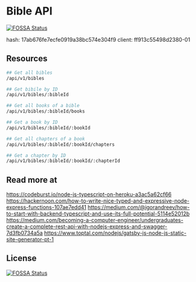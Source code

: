 # Bible API
[![FOSSA Status](https://app.fossa.io/api/projects/git%2Bgithub.com%2Fhiperative%2Fonlinebible-api.svg?type=shield)](https://app.fossa.io/projects/git%2Bgithub.com%2Fhiperative%2Fonlinebible-api?ref=badge_shield)


hash: 17ab676fe7ecfe0919a38bc574e304f9
client: ff913c55498d2380-01

## Resources

```bash
## Get all bibles
/api/v1/bibles

## Get bibile by ID
/api/v1/bibles/:bibleId

## Get all books of a bible
/api/v1/bibles/:bibleId/books

## Get a book by ID
/api/v1/bibles/:bibleId/:bookId

## Get all chapters of a book
/api/v1/bibles/:bibleId/:bookId/chapters

## Get a chapter by ID
/api/v1/bibles/:bibleId/:bookId/:chapterId
```
## Read more at
https://codeburst.io/node-js-typescript-on-heroku-a3ac5a62cf66
https://hackernoon.com/how-to-write-nice-typed-and-expressive-node-express-functions-107ae7edd41
https://medium.com/@igorandreev/how-to-start-with-backend-typescript-and-use-its-full-potential-5114e52012b
https://medium.com/becoming-a-computer-engineer/undergraduates-create-a-complete-rest-api-with-nodejs-express-and-swagger-7d3fb0734a5a
https://www.toptal.com/nodejs/gatsby-js-node-js-static-site-generator-pt-1


## License
[![FOSSA Status](https://app.fossa.io/api/projects/git%2Bgithub.com%2Fhiperative%2Fonlinebible-api.svg?type=large)](https://app.fossa.io/projects/git%2Bgithub.com%2Fhiperative%2Fonlinebible-api?ref=badge_large)